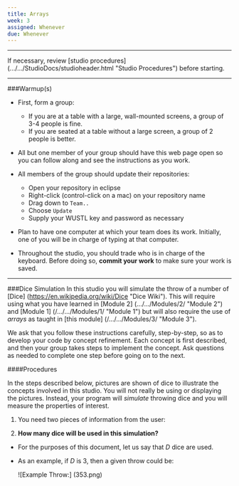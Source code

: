 ```yaml
---
title: Arrays
week: 3
assigned: Whenever
due: Whenever
---
```


<HR>

If necessary, review [studio procedures] (.../.../StudioDocs/studioheader.html "Studio Procedures") before starting.

<HR>

###Warmup(s)

* First, form a group:

  * If you are at a table with a large, wall-mounted screens, a group of 3-4 people is fine.
  * If you are seated at a table without a large screen, a group of 2 people is better.

* All but one member of your group should have this web page open so you can follow along and see the instructions as you work.
* All members of the group should update their repositories:

  * Open your repository in eclipse
  * Right-click (control-click on a mac) on your repository name
  * Drag down to `Team..`
  * Choose `Update`
  * Supply your WUSTL key and password as necessary

* Plan to have one computer at which your team does its work. Initially, one of you will be in charge of typing at that computer.
* Throughout the studio, you should trade who is in charge of the keyboard. Before doing so, **commit your work** to make sure your work is saved.

<HR>

###Dice Simulation
In this studio you will simulate the throw of a number of [Dice] (https://en.wikipedia.org/wiki/Dice "Dice Wiki"). This will require using what you have learned in [Module 2] (.../.../Modules/2/ "Module 2") and [Module 1] (/.../.../Modules/1/ "Module 1") but will also require the use of *arrays* as taught in [this module] (/.../.../Modules/3/ "Module 3").

We ask that you follow these instructions carefully, step-by-step, so as to develop your code by concept refinement. Each concept is first described, and then your group takes steps to implement the concept.
Ask questions as needed to complete one step before going on to the next.

####Procedures

In the steps described below, pictures are shown of dice to illustrate the concepts involved in this studio. You will not really be using or displaying the pictures. Instead, your program will *simulate* throwing dice and you will measure the properties of interest.

1. You need two pieces of information from the user:

  1. **How many dice will be used in this simulation?**

  - For the purposes of this document, let us say that *D* dice are used.
  - As an example, if *D* is 3, then a given throw could be:

    ![Example Throw:] (353.png)
